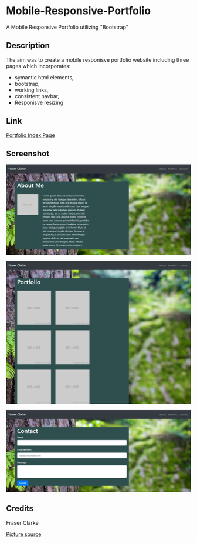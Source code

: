 # Mobile-Responsive-Portfolio
A Mobile Responsive Portfolio utilizing "Bootstrap" 

## Description

The aim was to create a mobile responisve portfolio website including three
pages which incorporates: 
* symantic html elements, 
* bootstrap, 
* working links, 
* consistent navbar,
* Responisve resizing

## Link

[Portfolio Index Page](https://fraserclarke.github.io/Mobile-Responsive-Portfolio/)

## Screenshot
![Screenshot](https://raw.githubusercontent.com/FraserClarke/Mobile-Responsive-Portfolio/main/Assets/screen1.png)

![Screenshot](https://raw.githubusercontent.com/FraserClarke/Mobile-Responsive-Portfolio/main/Assets/screen2.png)

![Screenshot](https://raw.githubusercontent.com/FraserClarke/Mobile-Responsive-Portfolio/main/Assets/screen3.png)



##  Credits

Fraser Clarke 

[Picture source](https://www.pexels.com/photo/bark-forest-tree-tree-trunk-4587/)
